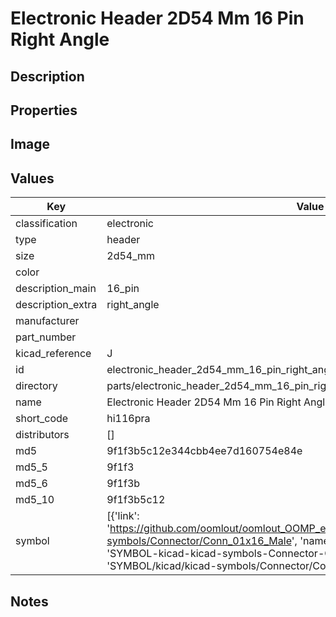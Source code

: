 # Electronic Header 2D54 Mm 16 Pin Right Angle

## Description

## Properties


## Image


## Values

| Key | Value |
| --- | --- |
| classification | electronic |
| type | header |
| size | 2d54_mm |
| color |  |
| description_main | 16_pin |
| description_extra | right_angle |
| manufacturer |  |
| part_number |  |
| kicad_reference | J |
| id | electronic_header_2d54_mm_16_pin_right_angle |
| directory | parts/electronic_header_2d54_mm_16_pin_right_angle |
| name | Electronic Header 2D54 Mm 16 Pin Right Angle |
| short_code | hi116pra |
| distributors | [] |
| md5 | 9f1f3b5c12e344cbb4ee7d160754e84e |
| md5_5 | 9f1f3 |
| md5_6 | 9f1f3b |
| md5_10 | 9f1f3b5c12 |
| symbol | [{'link': 'https://github.com/oomlout/oomlout_OOMP_eda_V2/tree/main/SYMBOL/kicad/kicad-symbols/Connector/Conn_01x16_Male', 'name': 'Connector : Conn_01x16_Male', 'id': 'SYMBOL-kicad-kicad-symbols-Connector-Conn_01x16_Male', 'directory': 'SYMBOL/kicad/kicad-symbols/Connector/Conn_01x16_Male/'}] |

## Notes

